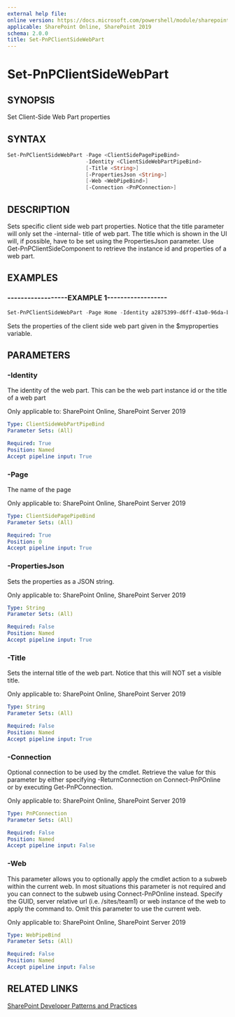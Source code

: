 ```yaml
---
external help file:
online version: https://docs.microsoft.com/powershell/module/sharepoint-pnp/set-pnpclientsidewebpart
applicable: SharePoint Online, SharePoint 2019
schema: 2.0.0
title: Set-PnPClientSideWebPart
---
```


# Set-PnPClientSideWebPart

## SYNOPSIS
Set Client-Side Web Part properties

## SYNTAX 

```powershell
Set-PnPClientSideWebPart -Page <ClientSidePagePipeBind>
                         -Identity <ClientSideWebPartPipeBind>
                         [-Title <String>]
                         [-PropertiesJson <String>]
                         [-Web <WebPipeBind>]
                         [-Connection <PnPConnection>]
```

## DESCRIPTION
Sets specific client side web part properties. Notice that the title parameter will only set the -internal- title of web part. The title which is shown in the UI will, if possible, have to be set using the PropertiesJson parameter. Use Get-PnPClientSideComponent to retrieve the instance id and properties of a web part.

## EXAMPLES

### ------------------EXAMPLE 1------------------
```powershell
Set-PnPClientSideWebPart -Page Home -Identity a2875399-d6ff-43a0-96da-be6ae5875f82 -PropertiesJson $myproperties
```

Sets the properties of the client side web part given in the $myproperties variable.

## PARAMETERS

### -Identity
The identity of the web part. This can be the web part instance id or the title of a web part

Only applicable to: SharePoint Online, SharePoint Server 2019

```yaml
Type: ClientSideWebPartPipeBind
Parameter Sets: (All)

Required: True
Position: Named
Accept pipeline input: True
```

### -Page
The name of the page

Only applicable to: SharePoint Online, SharePoint Server 2019

```yaml
Type: ClientSidePagePipeBind
Parameter Sets: (All)

Required: True
Position: 0
Accept pipeline input: True
```

### -PropertiesJson
Sets the properties as a JSON string.

Only applicable to: SharePoint Online, SharePoint Server 2019

```yaml
Type: String
Parameter Sets: (All)

Required: False
Position: Named
Accept pipeline input: True
```

### -Title
Sets the internal title of the web part. Notice that this will NOT set a visible title.

Only applicable to: SharePoint Online, SharePoint Server 2019

```yaml
Type: String
Parameter Sets: (All)

Required: False
Position: Named
Accept pipeline input: True
```

### -Connection
Optional connection to be used by the cmdlet. Retrieve the value for this parameter by either specifying -ReturnConnection on Connect-PnPOnline or by executing Get-PnPConnection.

Only applicable to: SharePoint Online, SharePoint Server 2019

```yaml
Type: PnPConnection
Parameter Sets: (All)

Required: False
Position: Named
Accept pipeline input: False
```

### -Web
This parameter allows you to optionally apply the cmdlet action to a subweb within the current web. In most situations this parameter is not required and you can connect to the subweb using Connect-PnPOnline instead. Specify the GUID, server relative url (i.e. /sites/team1) or web instance of the web to apply the command to. Omit this parameter to use the current web.

Only applicable to: SharePoint Online, SharePoint Server 2019

```yaml
Type: WebPipeBind
Parameter Sets: (All)

Required: False
Position: Named
Accept pipeline input: False
```

## RELATED LINKS

[SharePoint Developer Patterns and Practices](https://aka.ms/sppnp)